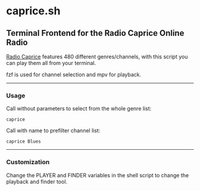 # caprice.sh
## Terminal Frontend for the Radio Caprice Online Radio
 
[Radio Caprice](http://radcap.ru/index-d.html) features 480 different genres/channels, with this script you can play them all from your terminal.

fzf is used for channel selection and mpv for playback.

---
### Usage

Call without parameters to select from the whole genre list:

```
caprice
```

Call with name to prefilter channel list:


```
caprice Blues
```

---
### Customization

Change the PLAYER and FINDER variables in the shell script to change the playback and finder tool.
